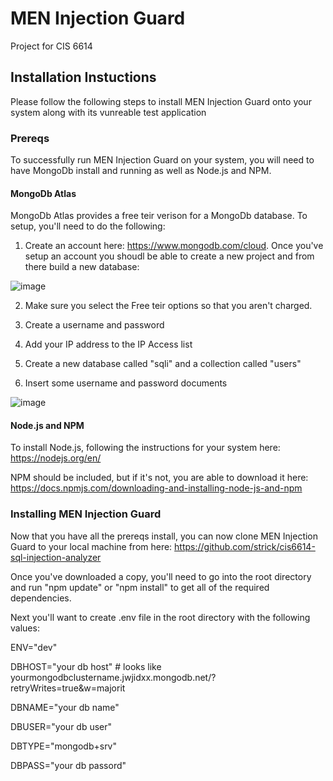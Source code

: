 # MEN Injection Guard
Project for CIS 6614
## Installation Instuctions
Please follow the following steps to install MEN Injection Guard onto your system along with its vunreable test application

### Prereqs

To successfully run MEN Injection Guard on your system, you will need to have MongoDb install and running as well as Node.js and NPM.

#### MongoDb Atlas

MongoDb Atlas provides a free teir verison for a MongoDb database.  To setup, you'll need to do the following:

1) Create an account here:  https://www.mongodb.com/cloud.  Once you've setup an account you shoudl be able to create a new project and from there build a new database:

![image](https://user-images.githubusercontent.com/1486739/204689441-bf2c572c-2a10-4e7b-b66e-618c2d7cceac.png)

2) Make sure you select the Free teir options so that you aren't charged.

3) Create a username and password

4) Add your IP address to the IP Access list

5) Create a new database called "sqli" and a collection called "users"

6) Insert some username and password documents

![image](https://user-images.githubusercontent.com/1486739/204690671-499c20a1-3092-438e-b447-2716cc76ea4f.png)

#### Node.js and NPM

To install Node.js, following the instructions for your system here:  https://nodejs.org/en/

NPM should be included, but if it's not, you are able to download it here:  https://docs.npmjs.com/downloading-and-installing-node-js-and-npm

### Installing MEN Injection Guard

Now that you have all the prereqs install, you can now clone MEN Injection Guard to your local machine from here:  https://github.com/strick/cis6614-sql-injection-analyzer

Once you've downloaded a copy, you'll need to go into the root directory and run "npm update" or "npm install" to get all of the required dependencies.

Next you'll want to create .env file in the root directory with the following values:

ENV="dev"

DBHOST="your db host"  # looks like yourmongodbclustername.jwjidxx.mongodb.net/?retryWrites=true&w=majorit

DBNAME="your db name"

DBUSER="your db user"

DBTYPE="mongodb+srv"

DBPASS="your db passord"
